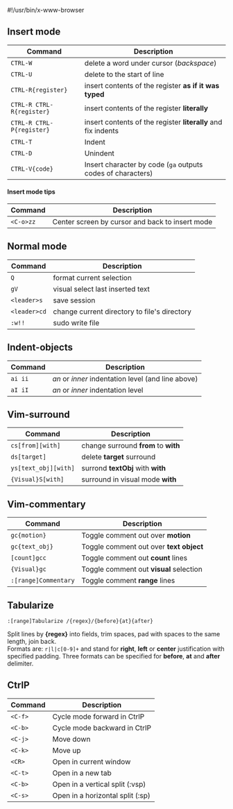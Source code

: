 #!/usr/bin/x-www-browser
## Insert mode
| Command                   | Description
| -------                   | -----------
| `CTRL-W`                  | delete a word under cursor (*backspace*)
| `CTRL-U`                  | delete to the start of line
| `CTRL-R{register}`        | insert contents of the register **as if it was typed**
| `CTRL-R CTRL-R{register}` | insert contents of the register **literally**
| `CTRL-R CTRL-P{register}` | insert contents of the register **literally** and fix indents
| `CTRL-T`                  | Indent
| `CTRL-D`                  | Unindent
| `CTRL-V{code}`            | Insert character by code (`ga` outputs codes of characters)

#### Insert mode tips
| Command   | Description
| -------   | -----------
| `<C-o>zz` | Center screen by cursor and back to insert mode

## Normal mode
| Command      | Description
| -------      | -----------
| `Q`          | format current selection
| `gV`         | visual select last inserted text
| `<leader>s`  | save session
| `<leader>cd` | change current directory to file's directory
| `:w!!`       | sudo write file

## Indent-objects
| Command | Description
| ------- | -----------
| `ai ii` | *an* or *inner* indentation level (and line above)
| `aI iI` | *an* or *inner* indentation level

## Vim-surround
| Command                   | Description
| -------                   | -----------
| `cs[from][with]`          | change surround **from** to **with**
| `ds[target]`              | delete **target** surround
| `ys[text_obj][with]`      | surrond **textObj** with **with**
| `{Visual}S[with]`         | surround in visual mode **with**

## Vim-commentary
| Command               | Description
| -------               | -----------
| `gc{motion}`          | Toggle comment out over **motion**
| `gc{text_obj}`        | Toggle comment out over **text object**
| `[count]gcc`          | Toggle comment out **count** lines
| `{Visual}gc`          | Toggle comment out **visual** selection
| `:[range]Commentary`  | Toggle comment **range** lines

## Tabularize
    :[range]Tabularize /{regex}/{before}{at}{after}

Split lines by **{regex}** into fields, trim spaces,
pad with spaces to the same length, join back.  
Formats are: `r|l|c[0-9]+` and stand for **right**, **left** or **center** 
justification with specified padding.
Three formats can be specified for **before**, **at** and **after** delimiter.

## CtrlP
| Command               | Description
| -------               | -----------
| `<C-f>` | Cycle mode forward in CtrlP
| `<C-b>` | Cycle mode backward in CtrlP
| `<C-j>` | Move down
| `<C-k>` | Move up
| `<CR>` | Open in current window
| `<C-t>` | Open in a new tab
| `<C-b>` | Open in a vertical split (:vsp)
| `<C-s>` | Open in a horizontal split (:sp)

